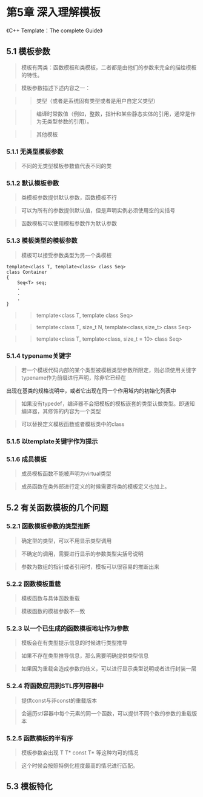 # 第5章 深入理解模板
《C++ Template：The complete Guide》

## 5.1 模板参数

>模板有两类：函数模板和类模板，二者都是由他们的参数来完全的描绘模板的特性。

>模板参数描述下述内容之一：

>>类型（或者是系统固有类型或者是用户自定义类型）

>>编译时常数值（例如，整数，指针和某些静态实体的引用，通常是作为无类型参数的引用）。

>>其他模板

### 5.1.1 无类型模板参数

>不同的无类型模板参数值代表不同的类

### 5.1.2 默认模板参数

>类模板参数提供默认参数，函数模板不行

>可以为所有的参数提供默认值，但是声明实例必须使用空的尖括号

>函数模板可以使用模板参数作为默认参数

### 5.1.3 模板类型的模板参数

>模板可以接受参数类型为另一个类模板

```
template<class T, template<class> class Seq>
class Container
{
    Seq<T> seq;
    .
    .
    .
}
```

>>template<class T, template<class> class Seq>

>>template<class T, size_t N, template<class,size_t> class Seq>

>>template<class T, template<class, size_t = 10> class Seq>

### 5.1.4 typename关键字

>若一个模板代码内部的某个类型被模板类型参数所限定，则必须使用关键字typename作为前缀进行声明，除非它已经在

出现在基类的规格说明中，或者它出现在同一个作用域内的初始化列表中

>如果没有typedef，编译器不会把模板的模板嵌套的类型认做类型。即通知编译器，其修饰的内容为一个类型

>可以替换定义模板函数或者模板类中的class

### 5.1.5 以template关键字作为提示

### 5.1.6 成员模板

>成员模板函数不能被声明为virtual类型

>成员函数在类外部进行定义的时候需要将类的模板定义也加上。

## 5.2 有关函数模板的几个问题

### 5.2.1 函数模板参数的类型推断

>确定型的类型，可以不用显示类型调用

>不确定的调用，需要进行显示的参数类型尖括号说明

>参数为数组的指针或者引用时，模板可以很容易的推断出来

### 5.2.2 函数模板重载

>模板函数与具体函数重载

>模板函数的模板参数不一致

### 5.2.3 以一个已生成的函数模板地址作为参数

>模板会在有类型提示信息的时候进行类型推导

>如果不存在类型推导信息，那么需要明确提供类型信息

>如果因为重载会造成参数的歧义，可以进行显示类型说明或者进行封装一层

### 5.2.4 将函数应用到STL序列容器中

>提供const与非const的重载版本

>会遍历stl容器中每个元素的同一个函数，可以提供不同个数的参数的重载版本

### 5.2.5 函数模板的半有序

>模板参数会出现 T T* const T* 等这种均可的情况

>这个时候会按照特例化程度最高的情况进行匹配。

## 5.3 模板特化




































